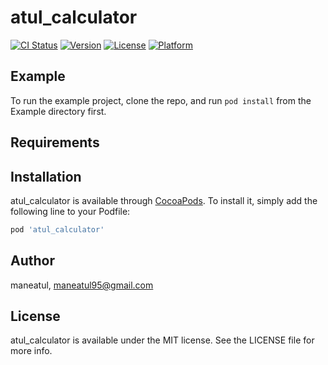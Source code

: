 # atul_calculator

[![CI Status](http://img.shields.io/travis/maneatul/atul_calculator.svg?style=flat)](https://travis-ci.org/maneatul/atul_calculator)
[![Version](https://img.shields.io/cocoapods/v/atul_calculator.svg?style=flat)](http://cocoapods.org/pods/atul_calculator)
[![License](https://img.shields.io/cocoapods/l/atul_calculator.svg?style=flat)](http://cocoapods.org/pods/atul_calculator)
[![Platform](https://img.shields.io/cocoapods/p/atul_calculator.svg?style=flat)](http://cocoapods.org/pods/atul_calculator)

## Example

To run the example project, clone the repo, and run `pod install` from the Example directory first.

## Requirements

## Installation

atul_calculator is available through [CocoaPods](http://cocoapods.org). To install
it, simply add the following line to your Podfile:

```ruby
pod 'atul_calculator'
```

## Author

maneatul, maneatul95@gmail.com

## License

atul_calculator is available under the MIT license. See the LICENSE file for more info.
